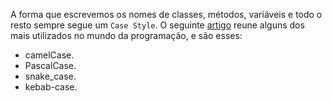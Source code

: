 A forma que escrevemos os nomes de classes, métodos, variáveis e todo o resto sempre segue um `Case Style`. O seguinte [artigo](https://medium.com/better-programming/string-case-styles-camel-pascal-snake-and-kebab-case-981407998841) reune alguns dos mais utilizados no mundo da programação, e são esses:
* camelCase.
* PascalCase.
* snake_case.
* kebab-case.